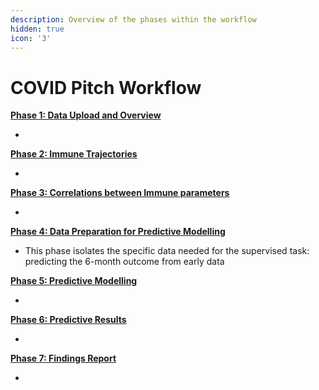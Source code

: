 ```yaml
---
description: Overview of the phases within the workflow
hidden: true
icon: '3'
---
```


# COVID Pitch Workflow

[**Phase 1: Data Upload and Overview**](phase-1-data-overview.md)&#x20;

*

[**Phase 2: Immune Trajectories** ](phase-2-immune-trajectories.md)

*

[**Phase 3: Correlations between Immune parameters** ](phase-3-correlations-across-immune-responses.md)

*

[**Phase 4: Data Preparation for Predictive Modelling**](phase-4-data-preparation-for-predictive-modelling.md)&#x20;

* This phase isolates the specific data needed for the supervised task: predicting the 6-month outcome from early data

[**Phase 5: Predictive Modelling**](phase-5-predictive-modelling.md)&#x20;

*

[**Phase 6: Predictive Results**](phase-6-predictive-results.md)&#x20;

*

[**Phase 7: Findings Report**](phase-7-findings-report.md)

*

